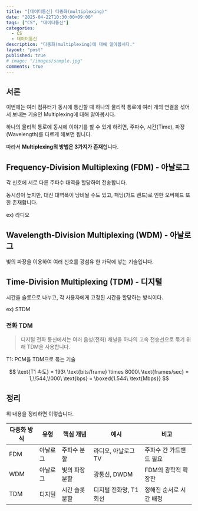 ```yaml
---
title: "[데이터통신] 다중화(multiplexing)"
date: "2025-04-22T10:30:00+09:00"
tags: ["CS", "데이터통신"]
categories: 
  - CS
  - 데이터통신
description: "다중화(multiplexing)에 대해 알아봅시다."
layout: "post"
published: true
# image: "/images/sample.jpg"
comments: true
---
```


## 서론
이번에는 여러 컴퓨터가 동시에 통신할 때 하나의 물리적 통로에 여러 개의 연결을 섞어서 보내는 기술인 Multiplexing에 대해 알아봅시다.

하나의 물리적 통로에 동시에 이야기를 할 수 있게 하려면, 주파수, 시간(Time), 파장(Wavelength)를 다르게 해보면 됩니다.

따라서 **Multiplexing의 방법은 3가지가 존재**합니다.

## Frequency-Division Multiplexing (FDM) - 아날로그
각 신호에 서로 다른 주파수 대역을 할당하여 전송합니다.

동시성이 높지만, 대신 대역폭이 낭비될 수도 있고, 패딩(가드 밴드)로 인한 오버헤드 또한 존재합니다.

ex) 라디오
## Wavelength-Division Multiplexing (WDM) - 아날로그
빛의 파장을 이용하여 여러 신호를 광섬유 한 가닥에 넣는 기술입니다.

## Time-Division Multiplexing (TDM) - 디지털
시간을 슬롯으로 나누고, 각 사용자에게 고정된 시간을 할당하는 방식이다.

ex) STDM

### 전화 TDM
> 디지털 전화 통신에서는 여러 음성(전화) 채널을 하나의 고속 전송선으로 묶기 위해 TDM을 사용합니다.

T1: PCM을 TDM으로 묶는 기술

$$
\text{T1 속도} = 193\ \text{bits/frame} \times 8000\ \text{frames/sec} = 1,\!544,\!000\ \text{bps} = \boxed{1.544\ \text{Mbps}}
$$

## 정리
위 내용을 정리하면 이렇습니다.

| 다중화 방식 | 유형   | 핵심 개념               | 예시                      | 비고                    |
|--------------|--------|--------------------------|----------------------------|--------------------------|
| FDM          | 아날로그 | 주파수 분할               | 라디오, 아날로그 TV       | 주파수 간 가드밴드 필요 |
| WDM          | 아날로그 | 빛의 파장 분할            | 광통신, DWDM              | FDM의 광학적 확장판     |
| TDM          | 디지털  | 시간 슬롯 분할            | 디지털 전화망, T1 회선    | 정해진 순서로 시간 배정 |
